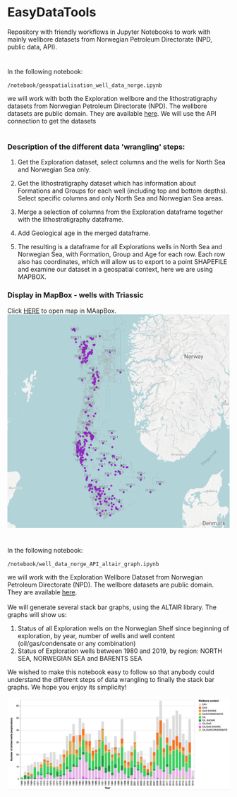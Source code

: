 # EasyDataTools
Repository with friendly workflows in Jupyter Notebooks to work with mainly wellbore datasets from Norwegian Petroleum Directorate (NPD, public data, API). 
#
In the following notebook:
```
/notebook/geospatialisation_well_data_norge.ipynb
```
we will work with both the Exploration wellbore and the lithostratigraphy datasets from Norwegian Petroleum Directorate (NPD). The wellbore datasets are public domain. They are available [here](https://data.norge.no/data/oljedirektoratet/br%C3%B8nnbane-wellbore). We will use the API connection to get the datasets <br> <br>

### Description of the different data 'wrangling' steps:
1. Get the Exploration dataset, select columns and the wells for North Sea and Norwegian Sea only.

2. Get the lithostratigraphy dataset which has information about Formations and Groups for each well (including top and bottom depths). Select specific columns and only North Sea and Norwegian Sea areas. 

3. Merge a selection of columns from the Exploration dataframe together with the lithostratigraphy dataframe.

4. Add Geological age in the merged dataframe.

5. The resulting is a dataframe for all Explorations wells in North Sea and Norwegian Sea, with Formation, Group and Age for each row. Each row also has coordinates, which will allow us to export to a point SHAPEFILE and examine our dataset in a geospatial context, here we are using MAPBOX.

### Display in MapBox - wells with Triassic
Click [HERE](https://api.mapbox.com/styles/v1/annee/cjtxe6kxk2n9v1fpiqravigpi.html?fresh=true&title=true&access_token=pk.eyJ1IjoiYW5uZWUiLCJhIjoiY2puYng1ZjNlMDU3djN2c2YxdGxqeTk5biJ9.Iq8vP18GcAukiVpWNqJ5Pg#5.5/59.620860/7.760410/0) to open map in MAapBox.
<br>
<img src="images/MapBox_wells_with_Triassic.jpg" width="700">
<br>
#
In the following notebook:
```
/notebook/well_data_norge_API_altair_graph.ipynb
```
we will work with the Exploration Wellbore Dataset from Norwegian Petroleum Directorate (NPD). The wellbore datasets are public domain. They are available [here](https://data.norge.no/data/oljedirektoratet/br%C3%B8nnbane-wellbore). <br> <br>
We will generate several stack bar graphs, using the ALTAIR library. The graphs will show us:
1. Status of all Exploration wells on the Norwegian Shelf since beginning of exploration, by year, number of wells and well content (oil/gas/condensate or any combination)
2. Status of Exploration wells between 1980 and 2019, by region: NORTH SEA, NORWEGIAN SEA and BARENTS SEA

We wished to make this notebook easy to follow so that anybody could understand the different steps of data wrangling to finally the stack bar graphs. We hope you enjoy its simplicity! <br><br>
<img src="images/NPD_wellbore_altair_graph1_M.jpg" width="900">

